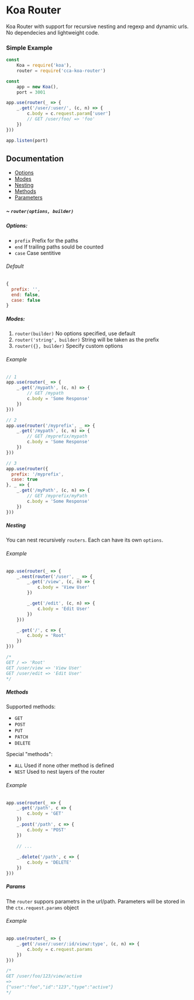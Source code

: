 # Koa Router
Koa Router with support for recursive nesting and regexp and dynamic urls. No dependecies and lightweight code.

### Simple Example
```javascript
const
	Koa = require('koa'),
	router = require('cca-koa-router')

const
	app = new Koa(),
	port = 3001

app.use(router(_ => {
	_.get('/user/:user/', (c, n) => {
		c.body = c.request.param['user']
		// GET /user/foo/ => 'foo'
	})
}))

app.listen(port)
```

## Documentation

- [Options](#options)
- [Modes](#modes)
- [Nesting](#nesting)
- [Methods](#methods)
- [Parameters](#params)

##### ~ `router(options, builder)`

##### Options:

- `prefix` Prefix for the paths
- `end` If trailing paths sould be counted
- `case` Case sentitive

###### Default
```javascript
{
  prefix: '',
  end: false,
  case: false
}
```

##### Modes:
1. `router(builder)` No options specified, use default
2. `router('string', builder)` String will be taken as the prefix
3. `router({}, builder)` Specify custom options

###### Example
```javascript
// 1
app.use(router(_ => {
	_.get('/mypath', (c, n) => {
    	// GET /mypath
		c.body = 'Some Response'
	})
}))

// 2
app.use(router('/myprefix', _ => {
	_.get('/mypath', (c, n) => {
        // GET /myprefix/mypath
		c.body = 'Some Response'
	})
}))

// 3
app.use(router({
  prefix: '/myprefix',
  case: true
}, _ => {
	_.get('/myPath', (c, n) => {
        // GET /myprefix/myPath
		c.body = 'Some Response'
	})
}))
````

##### Nesting
You can nest recursively `routers`. Each can have its own `options`.

###### Example

```javascript
app.use(router(_ => {
	_.nest(router('/user', _ => {
		_.get('/view', (c, n) => {
			c.body = 'View User'
		})

		_.get('/edit', (c, n) => {
			c.body = 'Edit User'
		})
	}))

	_.get('/', c => {
		c.body = 'Root'
	})
}))

/*
GET / => 'Root'
GET /user/view => 'View User'
GET /user/edit => 'Edit User'
*/
```

##### Methods
Supported methods:
- `GET`
- `POST`
- `PUT`
- `PATCH`
- `DELETE`

Special "methods":
- `ALL` Used if none other method is defined
- `NEST` Used to nest layers of the router

###### Example
```javascript
app.use(router(_ => {
	_.get('/path', c => {
		c.body = 'GET'
	})
	_.post('/path', c => {
		c.body = 'POST'
	})
	
	// ...
	
	_.delete('/path', c => {
		c.body = 'DELETE'
	})
}))
```

##### Params
The `router` suppors parametrs in the url/path. Parameters will be stored in the `ctx.request.params` object

###### Example
```javascript
app.use(router(_ => {
	_.get('/user/:user/:id/view/:type', (c, n) => {
		c.body = c.request.params
	})
}))

/*
GET /user/foo/123/view/active
=> 
{"user":"foo","id":"123","type":"active"}
*/
```